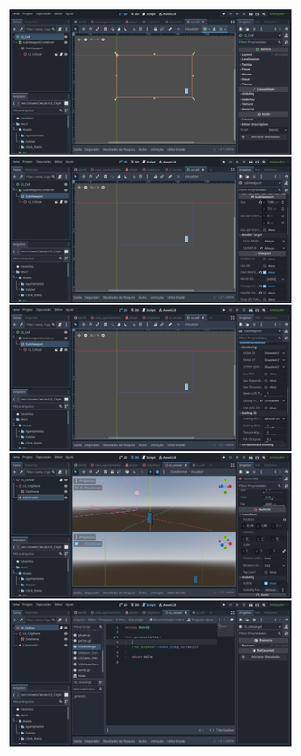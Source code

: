 <img src="UI_1.png">
<img src="UI_2.png">
<img src="UI_3.png">
<img src="CameraCell.png">
<img src="CameraCell_Script.png">
